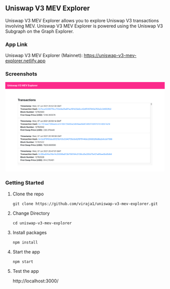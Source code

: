 ## Uniswap V3 MEV Explorer
Uniswap V3 MEV Explorer allows you to explore Uniswap V3 transactions involving MEV. 
Uniswap V3 MEV Explorer is powered using the Uniswap V3 Subgraph on the Graph Explorer.

### App Link
Uniswap V3 MEV Explorer (Mainnet): https://uniswap-v3-mev-explorer.netlify.app

### Screenshots
![](screenshots/screenshot.png)

### Getting Started

1) Clone the repo

   ```
   git clone https://github.com/viraja1/uniswap-v3-mev-explorer.git 
   ```

2) Change Directory

   ```
   cd uniswap-v3-mev-explorer
   ```
   
3) Install packages

   ```
   npm install
   ```
      
4) Start the app   

   ```
   npm start 
   ```
   
5) Test the app

   http://localhost:3000/ 
